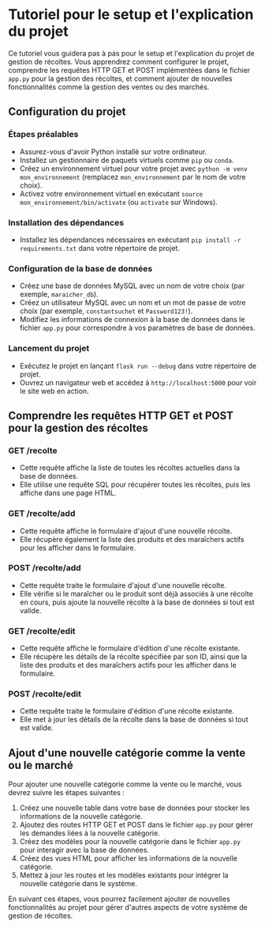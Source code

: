 # Tutoriel pour le setup et l'explication du projet

Ce tutoriel vous guidera pas à pas pour le setup et l'explication du projet de gestion de récoltes. Vous apprendrez comment configurer le projet, comprendre les requêtes HTTP GET et POST implémentées dans le fichier `app.py` pour la gestion des récoltes, et comment ajouter de nouvelles fonctionnalités comme la gestion des ventes ou des marchés.

## Configuration du projet

### Étapes préalables

* Assurez-vous d'avoir Python installé sur votre ordinateur.
* Installez un gestionnaire de paquets virtuels comme `pip` ou `conda`.
* Créez un environnement virtuel pour votre projet avec `python -m venv mon_environnement` (remplacez `mon_environnement` par le nom de votre choix).
* Activez votre environnement virtuel en exécutant `source mon_environnement/bin/activate` (ou `activate` sur Windows).

### Installation des dépendances

* Installez les dépendances nécessaires en exécutant `pip install -r requirements.txt` dans votre répertoire de projet.

### Configuration de la base de données

* Créez une base de données MySQL avec un nom de votre choix (par exemple, `maraicher_db`).
* Créez un utilisateur MySQL avec un nom et un mot de passe de votre choix (par exemple, `constantsuchet` et `Password123!`).
* Modifiez les informations de connexion à la base de données dans le fichier `app.py` pour correspondre à vos paramètres de base de données.

### Lancement du projet

* Exécutez le projet en lançant `flask run --debug` dans votre répertoire de projet.
* Ouvrez un navigateur web et accédez à `http://localhost:5000` pour voir le site web en action.

## Comprendre les requêtes HTTP GET et POST pour la gestion des récoltes

### GET /recolte

* Cette requête affiche la liste de toutes les récoltes actuelles dans la base de données.
* Elle utilise une requête SQL pour récupérer toutes les récoltes, puis les affiche dans une page HTML.

### GET /recolte/add

* Cette requête affiche le formulaire d'ajout d'une nouvelle récolte.
* Elle récupère également la liste des produits et des maraîchers actifs pour les afficher dans le formulaire.

### POST /recolte/add

* Cette requête traite le formulaire d'ajout d'une nouvelle récolte.
* Elle vérifie si le maraîcher ou le produit sont déjà associés à une récolte en cours, puis ajoute la nouvelle récolte à la base de données si tout est valide.

### GET /recolte/edit

* Cette requête affiche le formulaire d'édition d'une récolte existante.
* Elle récupère les détails de la récolte spécifiée par son ID, ainsi que la liste des produits et des maraîchers actifs pour les afficher dans le formulaire.

### POST /recolte/edit

* Cette requête traite le formulaire d'édition d'une récolte existante.
* Elle met à jour les détails de la récolte dans la base de données si tout est valide.

## Ajout d'une nouvelle catégorie comme la vente ou le marché

Pour ajouter une nouvelle catégorie comme la vente ou le marché, vous devrez suivre les étapes suivantes :

1. Créez une nouvelle table dans votre base de données pour stocker les informations de la nouvelle catégorie.
2. Ajoutez des routes HTTP GET et POST dans le fichier `app.py` pour gérer les demandes liées à la nouvelle catégorie.
3. Créez des modèles pour la nouvelle catégorie dans le fichier `app.py` pour interagir avec la base de données.
4. Créez des vues HTML pour afficher les informations de la nouvelle catégorie.
5. Mettez à jour les routes et les modèles existants pour intégrer la nouvelle catégorie dans le système.

En suivant ces étapes, vous pourrez facilement ajouter de nouvelles fonctionnalités au projet pour gérer d'autres aspects de votre système de gestion de récoltes.
